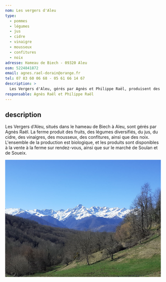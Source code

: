 ```yaml
---
nom: Les vergers d'Aleu
type: 
  - pommes
  - légumes
  - jus
  - cidre
  - vinaigre
  - mousseux
  - confitures
  - noix
adresse: Hameau de Biech - 09320 Aleu
osm: 5224841872
email: agnes.rael-dorain@orange.fr
tel: 07 83 60 06 68 - 05 61 66 14 67
description: >
  Les Vergers d'Aleu, gérés par Agnès et Philippe Raël, produisent des fruits, légumes, cidre, jus, vinaigre et confitures bio. Vente à la ferme sur rendez-vous et sur les marchés.
responsable: Agnès Raël et Philippe Raël
---
```


## description

Les Vergers d'Aleu, situés dans le hameau de Biech à Aleu, sont gérés par Agnès Raël. La ferme produit des fruits, des légumes diversifiés, du jus, du cidre, des vinaigres, des mousseux, des confitures, ainsi que des noix. L'ensemble de la production est biologique, et les produits sont disponibles à la vente à la ferme sur rendez-vous, ainsi que sur le marché de Soulan et de Soueix.

![Les vergers d'Aleu](./media/vergers-d-aleu.jpg)
